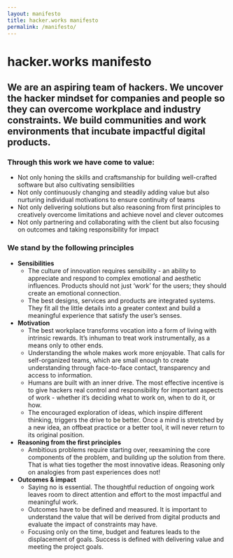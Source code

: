 ```yaml
---
layout: manifesto
title: hacker.works manifesto
permalink: /manifesto/
---
```

# hacker.works manifesto

## We are an aspiring team of hackers. We uncover the hacker mindset for companies and people so they can overcome workplace and industry constraints. We build communities and work environments that incubate impactful digital products.

### Through this work we have come to value:
* Not only honing the skills and craftsmanship for building well-crafted software but also cultivating sensibilities
*  Not only continuously changing and steadily adding value but also nurturing individual motivations to ensure continuity of teams
* Not only delivering solutions but also reasoning from first principles to creatively overcome limitations and achieve novel and clever outcomes
* Not only partnering and collaborating with the client but also focusing on outcomes and taking responsibility for impact

### We stand by the following principles
* **Sensibilities**
  * The culture of innovation requires sensibility - an ability to appreciate and respond to complex emotional and aesthetic influences. Products should not just ‘work’ for the users; they should create an emotional connection.
  * The best designs, services and products are integrated systems. They fit all the little details into a greater context and build a meaningful experience that satisfy the user’s senses.
* **Motivation**
  * The best workplace transforms vocation into a form of living with intrinsic rewards. It’s inhuman to treat work instrumentally, as a means only to other ends.
  * Understanding the whole makes work more enjoyable. That calls for self-organized teams, which are small enough to create understanding through face-to-face contact, transparency and access to information.
  * Humans are built with an inner drive. The most effective incentive is to give hackers real control and responsibility for important aspects of work - whether it’s deciding what to work on, when to do it, or how.
  * The encouraged exploration of ideas, which inspire different thinking, triggers the drive to be better. Once a mind is stretched by a new idea, an offbeat practice or a better tool, it will never return to its original position.
* **Reasoning from the first principles**
  * Ambitious problems require starting over, reexamining the core components of the problem, and building up the solution from there. That is what ties together the most innovative ideas. Reasoning only on analogies from past experiences does not!
* **Outcomes &amp; impact**
  * Saying no is essential. The thoughtful reduction of ongoing work leaves room to direct attention and effort to the most impactful and meaningful work.
  * Outcomes have to be defined and measured. It is important to understand the value that will be derived from digital products and evaluate the impact of constraints may have.
  * Focusing only on the time, budget and features leads to the displacement of goals. Success is defined with delivering value and meeting the project goals.
